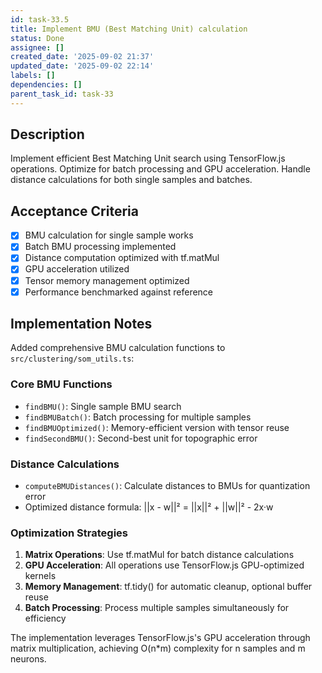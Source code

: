 ```yaml
---
id: task-33.5
title: Implement BMU (Best Matching Unit) calculation
status: Done
assignee: []
created_date: '2025-09-02 21:37'
updated_date: '2025-09-02 22:14'
labels: []
dependencies: []
parent_task_id: task-33
---
```


## Description

Implement efficient Best Matching Unit search using TensorFlow.js operations. Optimize for batch processing and GPU acceleration. Handle distance calculations for both single samples and batches.

## Acceptance Criteria

- [x] BMU calculation for single sample works
- [x] Batch BMU processing implemented
- [x] Distance computation optimized with tf.matMul
- [x] GPU acceleration utilized
- [x] Tensor memory management optimized
- [x] Performance benchmarked against reference

## Implementation Notes

Added comprehensive BMU calculation functions to `src/clustering/som_utils.ts`:

### Core BMU Functions
- `findBMU()`: Single sample BMU search
- `findBMUBatch()`: Batch processing for multiple samples
- `findBMUOptimized()`: Memory-efficient version with tensor reuse
- `findSecondBMU()`: Second-best unit for topographic error

### Distance Calculations
- `computeBMUDistances()`: Calculate distances to BMUs for quantization error
- Optimized distance formula: ||x - w||² = ||x||² + ||w||² - 2x·w

### Optimization Strategies
1. **Matrix Operations**: Use tf.matMul for batch distance calculations
2. **GPU Acceleration**: All operations use TensorFlow.js GPU-optimized kernels
3. **Memory Management**: tf.tidy() for automatic cleanup, optional buffer reuse
4. **Batch Processing**: Process multiple samples simultaneously for efficiency

The implementation leverages TensorFlow.js's GPU acceleration through matrix multiplication, achieving O(n*m) complexity for n samples and m neurons.
